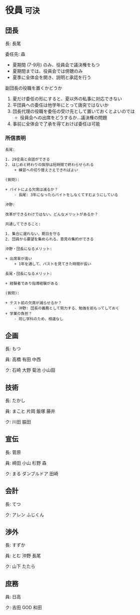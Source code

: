 # 役員 `可決`

## 団長

長: 長尾

委任先: 森

+ 夏期間 (7-9月) のみ、役員会で議決権をもつ
+ 夏期間までは、役員会では傍聴のみ
+ 夏季に全体会を開き、説明と承認を行う

副団長の役職を置くかどうか

1. 夏だけ委任の形にすると、夏以外の私事に対応できない
1. 平団員への委任は他学年にとって唐突ではないか
1. 団長代理の役職を委任の受け先として置いておくとよいのでは
    + 役員会への出席をどうするか…議決権の問題
1. 事前に全体会で了承を得ておけば委任は可能

### 所信表明

```
長尾:

1. 29全員と会話ができる
2. はじめと終わりの挨拶は短時間で終わらせられる
    + 練習への切り替えさえできればよい

(質問):

+ バイトによる欠席は減るか？
    - 長尾: 3年になったらバイトをしなくてすむようにしている

沖野:

改革ができるわけではない。どんなメリットがあるか？

共通してできること:

1. 集合に遅れない、期日を守る
2. 団員から要望を集められる、意見の集約ができる

沖野・団長になるメリット:

+ 出席率が高い
    + 1年を通して、パストを見てきた時間が長い

長尾・団長になるメリット:

+ 経験者であり指導経験がある

(質問):

+ テスト前の欠席が減らせるか？
    - 沖野: 団長の義務として努力する、勉強を前もってしておく
+ 学業の負担？
    - 同じ学科のため、相違なし
```

## 企画

長: もつ

員: 高橋 有田 中西

ク: 石崎 大野 菊池 小山田

## 技術

長: たかし

員: まこと 片岡 飯塚 藤井

ク: 川田 脇田

## 宣伝

長: 菅原

員: 崎田 小山 杉野 森

ク: まる ダンブルドア 田崎

## 会計

長: てつ

ク: アレン ふじくん

## 渉外

長: すずか

員: とむ 沖野 長尾

ク: 山下 たたら

## 庶務

員: 日高

ク: 吉田 GOD 和田